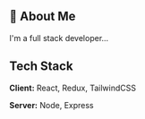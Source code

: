 ## 🚀 About Me
I'm a full stack developer...


## Tech Stack

**Client:** React, Redux, TailwindCSS

**Server:** Node, Express
